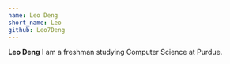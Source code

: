 ```yaml
---
name: Leo Deng
short_name: Leo
github: Leo7Deng
---
```


**Leo Deng** I am a freshman studying Computer Science at Purdue.